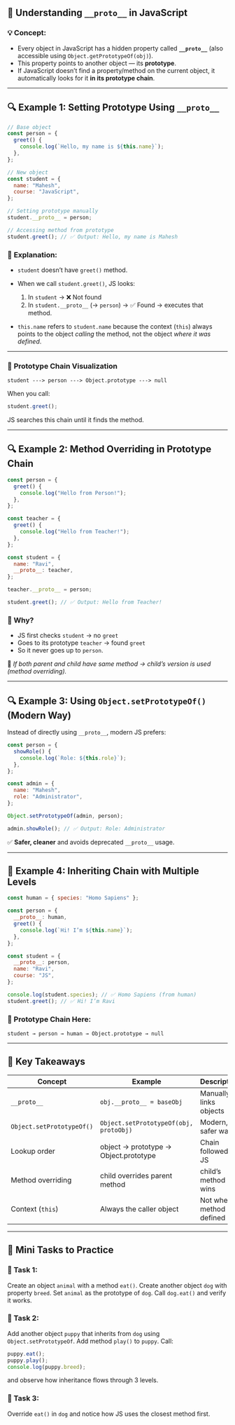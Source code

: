 ## 🧩 **Understanding `__proto__` in JavaScript**

### 💡 Concept:

- Every object in JavaScript has a hidden property called **`__proto__`** (also accessible using `Object.getPrototypeOf(obj)`).
- This property points to another object — its **prototype**.
- If JavaScript doesn’t find a property/method on the current object, it automatically looks for it **in its prototype chain**.

---

## 🔍 **Example 1: Setting Prototype Using `__proto__`**

```js
// Base object
const person = {
  greet() {
    console.log(`Hello, my name is ${this.name}`);
  },
};

// New object
const student = {
  name: "Mahesh",
  course: "JavaScript",
};

// Setting prototype manually
student.__proto__ = person;

// Accessing method from prototype
student.greet(); // ✅ Output: Hello, my name is Mahesh
```

### 🧠 **Explanation:**

- `student` doesn’t have `greet()` method.
- When we call `student.greet()`, JS looks:

  1. In `student` → ❌ Not found
  2. In `student.__proto__` (→ `person`) → ✅ Found → executes that method.

- `this.name` refers to `student.name` because the context (`this`) always points to the object _calling_ the method, not the object _where it was defined_.

---

### 🧭 **Prototype Chain Visualization**

```
student ---> person ---> Object.prototype ---> null
```

When you call:

```js
student.greet();
```

JS searches this chain until it finds the method.

---

## 🔍 **Example 2: Method Overriding in Prototype Chain**

```js
const person = {
  greet() {
    console.log("Hello from Person!");
  },
};

const teacher = {
  greet() {
    console.log("Hello from Teacher!");
  },
};

const student = {
  name: "Ravi",
  __proto__: teacher,
};

teacher.__proto__ = person;

student.greet(); // ✅ Output: Hello from Teacher!
```

### 💬 Why?

- JS first checks `student` → no `greet`
- Goes to its prototype `teacher` → found `greet`
- So it never goes up to `person`.

🧠 _If both parent and child have same method → child’s version is used (method overriding)._

---

## 🔍 **Example 3: Using `Object.setPrototypeOf()` (Modern Way)**

Instead of directly using `__proto__`, modern JS prefers:

```js
const person = {
  showRole() {
    console.log(`Role: ${this.role}`);
  },
};

const admin = {
  name: "Mahesh",
  role: "Administrator",
};

Object.setPrototypeOf(admin, person);

admin.showRole(); // ✅ Output: Role: Administrator
```

✅ **Safer, cleaner** and avoids deprecated `__proto__` usage.

---

## 🧩 **Example 4: Inheriting Chain with Multiple Levels**

```js
const human = { species: "Homo Sapiens" };

const person = {
  __proto__: human,
  greet() {
    console.log(`Hi! I’m ${this.name}`);
  },
};

const student = {
  __proto__: person,
  name: "Ravi",
  course: "JS",
};

console.log(student.species); // ✅ Homo Sapiens (from human)
student.greet(); // ✅ Hi! I’m Ravi
```

### 🔁 Prototype Chain Here:

```
student → person → human → Object.prototype → null
```

---

## 🧠 **Key Takeaways**

| Concept                   | Example                                | Description              |
| ------------------------- | -------------------------------------- | ------------------------ |
| `__proto__`               | `obj.__proto__ = baseObj`              | Manually links objects   |
| `Object.setPrototypeOf()` | `Object.setPrototypeOf(obj, protoObj)` | Modern, safer way        |
| Lookup order              | object → prototype → Object.prototype  | Chain followed by JS     |
| Method overriding         | child overrides parent method          | child’s method wins      |
| Context (`this`)          | Always the caller object               | Not where method defined |

---

## 🧠 **Mini Tasks to Practice**

### 🧭 Task 1:

Create an object `animal` with a method `eat()`.
Create another object `dog` with property `breed`.
Set `animal` as the prototype of `dog`.
Call `dog.eat()` and verify it works.

### 🧭 Task 2:

Add another object `puppy` that inherits from `dog` using `Object.setPrototypeOf`.
Add method `play()` to `puppy`.
Call:

```js
puppy.eat();
puppy.play();
console.log(puppy.breed);
```

and observe how inheritance flows through 3 levels.

### 🧭 Task 3:

Override `eat()` in `dog` and notice how JS uses the closest method first.
